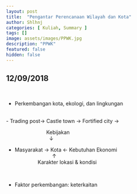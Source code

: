 ```yaml
---
layout: post
title:  "Pengantar Perencanaan Wilayah dan Kota"
author: Shlhnj
categories: [ Kuliah, Summary ]
tags: []
image: assets/images/PPWK.jpg
description: "PPWK"
featured: false
hidden: false
---
```


## 12/09/2018

<br>

- Perkembangan kota, ekologi, dan lingkungan
<br>
- Trading post-> Castle town -> Fortified city ->

<br>

&nbsp; &nbsp; &nbsp; &nbsp; &nbsp; &nbsp; &nbsp; &nbsp; &nbsp; &nbsp; &nbsp;  &nbsp; &nbsp;  &nbsp; Kebijakan <br>
&nbsp; &nbsp; &nbsp; &nbsp; &nbsp; &nbsp; &nbsp; &nbsp; &nbsp; &nbsp; &nbsp;  &nbsp; &nbsp; &nbsp; &nbsp;  &#8595;
- Masyarakat &#8594; Kota &#8592; Kebutuhan Ekonomi <br>
&nbsp; &nbsp; &nbsp; &nbsp; &nbsp; &nbsp; &nbsp; &nbsp; &nbsp; &nbsp; &nbsp; &nbsp; &nbsp; &#8593; <br>
&nbsp; &nbsp; &nbsp; &nbsp; &nbsp; &nbsp; &nbsp; &nbsp;   Karakter lokasi & kondisi <br>

<br>
               
- Faktor perkembangan: keterkaitan


